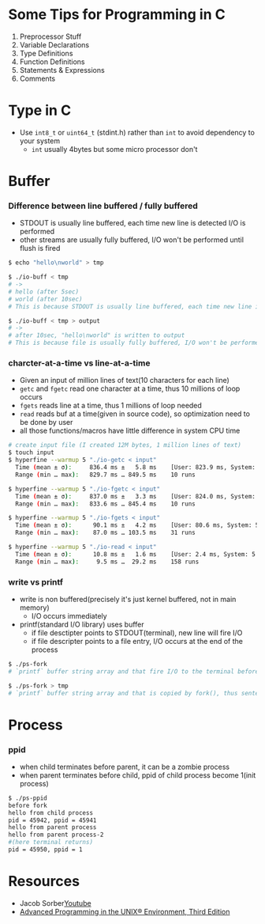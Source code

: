 # Some Tips for Programming in C

1. Preprocessor Stuff
2. Variable Declarations
3. Type Definitions
4. Function Definitions
5. Statements & Expressions
6. Comments

# Type in C

- Use `int8_t` or `uint64_t` (stdint.h) rather than `int` to avoid dependency to your system
  - `int` usually 4bytes but some micro processor don't


# Buffer

### Difference between line buffered / fully buffered
- STDOUT is usually line buffered, each time new line is detected I/O is performed
- other streams are usually fully buffered, I/O won't be performed until flush is fired

```bash
$ echo "hello\nworld" > tmp

$ ./io-buff < tmp
# ->
# hello (after 5sec)
# world (after 10sec)
# This is because STDOUT is usually line buffered, each time new line is detected I/O is performed

$ ./io-buff < tmp > output
# ->
# after 10sec, "hello\nworld" is written to output
# This is because file is usually fully buffered, I/O won't be performed until flush is fired
```

### charcter-at-a-time vs line-at-a-time

- Given an input of million lines of text(10 characters for each line)
- `getc` and `fgetc` read one character at a time, thus 10 millions of loop occurs
- `fgets` reads line at a time, thus 1 millions of loop needed
- `read` reads buf at a time(given in source code), so optimization need to be done by user
- all those functions/macros have little difference in system CPU time

```bash
# create input file (I created 12M bytes, 1 million lines of text)
$ touch input
$ hyperfine --warmup 5 "./io-getc < input"
  Time (mean ± σ):     836.4 ms ±   5.8 ms    [User: 823.9 ms, System: 7.4 ms]
  Range (min … max):   829.7 ms … 849.5 ms    10 runs

$ hyperfine --warmup 5 "./io-fgetc < input"
  Time (mean ± σ):     837.0 ms ±   3.3 ms    [User: 824.0 ms, System: 7.5 ms]
  Range (min … max):   833.6 ms … 845.4 ms    10 runs

$ hyperfine --warmup 5 "./io-fgets < input"
  Time (mean ± σ):      90.1 ms ±   4.2 ms    [User: 80.6 ms, System: 5.6 ms]
  Range (min … max):    87.0 ms … 103.5 ms    31 runs

$ hyperfine --warmup 5 "./io-read < input"
  Time (mean ± σ):      10.8 ms ±   1.6 ms    [User: 2.4 ms, System: 5.1 ms]
  Range (min … max):     9.5 ms …  29.2 ms    158 runs
```

### write vs printf

- write is non buffered(precisely it's just kernel buffered, not in main memory)
  - I/O occurs immediately
- printf(standard I/O library) uses buffer
  - if file desctipter points to STDOUT(terminal), new line will fire I/O
  - if file descripter points to a file entry, I/O occurs at the end of the process

```bash
$ ./ps-fork
# `printf` buffer string array and that fire I/O to the terminal before fork()

$ ./ps-fork > tmp
# `printf` buffer string array and that is copied by fork(), thus sentence is put twice
```

# Process

### ppid

- when child terminates before parent, it can be a zombie process
- when parent terminates before child, ppid of child process become 1(init process)

```bash
$ ./ps-ppid
before fork
hello from child process
pid = 45942, ppid = 45941
hello from parent process
hello from parent process-2
#(here terminal returns)
pid = 45950, ppid = 1
```

# Resources

- Jacob Sorber[Youtube](https://www.youtube.com/watch?v=SC8uWXmDJs4&list=PL9IEJIKnBJjG5H0ylFAzpzs9gSmW_eICB)
- [Advanced Programming in the UNIX® Environment, Third Edition](http://www.apuebook.com/code3e.html)
